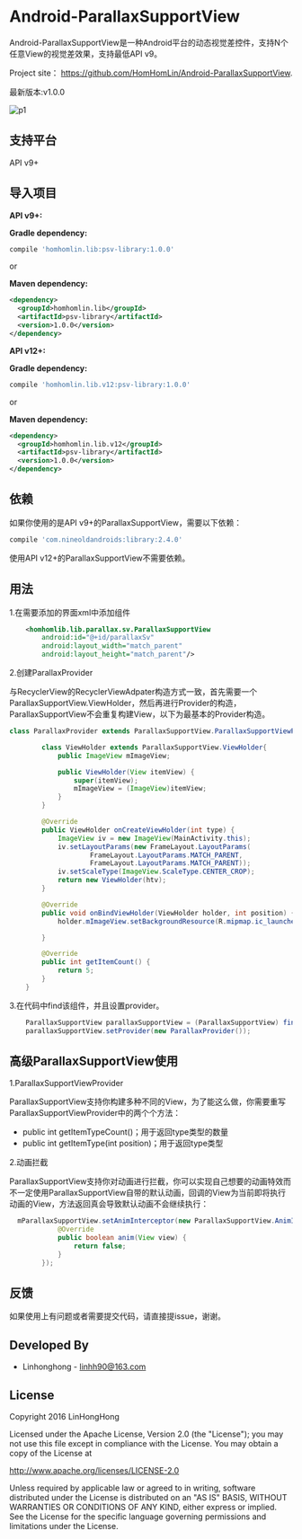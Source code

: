 # Android-ParallaxSupportView

Android-ParallaxSupportView是一种Android平台的动态视觉差控件，支持N个任意View的视觉差效果，支持最低API v9。

Project site： <https://github.com/HomHomLin/Android-ParallaxSupportView>.

最新版本:v1.0.0


![p1](https://raw.githubusercontent.com/HomHomLin/Android-ParallaxSupportView/master/TestPic/demo.gif)

## 支持平台

API v9+

## 导入项目

**API v9+:**

**Gradle dependency:**
``` groovy
compile 'homhomlin.lib:psv-library:1.0.0'
```

or

**Maven dependency:**
``` xml
<dependency>
  <groupId>homhomlin.lib</groupId>
  <artifactId>psv-library</artifactId>
  <version>1.0.0</version>
</dependency>
```

**API v12+:**

**Gradle dependency:**
``` groovy
compile 'homhomlin.lib.v12:psv-library:1.0.0'
```

or

**Maven dependency:**
``` xml
<dependency>
  <groupId>homhomlin.lib.v12</groupId>
  <artifactId>psv-library</artifactId>
  <version>1.0.0</version>
</dependency>
```

## 依赖

如果你使用的是API v9+的ParallaxSupportView，需要以下依赖：

``` groovy
compile 'com.nineoldandroids:library:2.4.0'
```

使用API v12+的ParallaxSupportView不需要依赖。

## 用法

1.在需要添加的界面xml中添加组件

``` xml
    <homhomlib.lib.parallax.sv.ParallaxSupportView
        android:id="@+id/parallaxSv"
        android:layout_width="match_parent"
        android:layout_height="match_parent"/>
```

2.创建ParallaxProvider

与RecyclerView的RecyclerViewAdpater构造方式一致，首先需要一个ParallaxSupportView.ViewHolder，然后再进行Provider的构造，ParallaxSupportView不会重复构建View，以下为最基本的Provider构造。

``` java
class ParallaxProvider extends ParallaxSupportView.ParallaxSupportViewProvider<ParallaxProvider.ViewHolder>{

        class ViewHolder extends ParallaxSupportView.ViewHolder{
            public ImageView mImageView;

            public ViewHolder(View itemView) {
                super(itemView);
                mImageView = (ImageView)itemView;
            }
        }

        @Override
        public ViewHolder onCreateViewHolder(int type) {
            ImageView iv = new ImageView(MainActivity.this);
            iv.setLayoutParams(new FrameLayout.LayoutParams(
                    FrameLayout.LayoutParams.MATCH_PARENT,
                    FrameLayout.LayoutParams.MATCH_PARENT));
            iv.setScaleType(ImageView.ScaleType.CENTER_CROP);
            return new ViewHolder(htv);
        }

        @Override
        public void onBindViewHolder(ViewHolder holder, int position) {
            holder.mImageView.setBackgroundResource(R.mipmap.ic_launcher);

        }

        @Override
        public int getItemCount() {
            return 5;
        }
    }
```

3.在代码中find该组件，并且设置provider。

``` java
    ParallaxSupportView parallaxSupportView = (ParallaxSupportView) findViewById(R.id.parallaxSv);
    parallaxSupportView.setProvider(new ParallaxProvider());
```

## 高级ParallaxSupportView使用

1.ParallaxSupportViewProvider

ParallaxSupportView支持你构建多种不同的View，为了能这么做，你需要重写ParallaxSupportViewProvider中的两个个方法：

* public int getItemTypeCount()；用于返回type类型的数量
* public int getItemType(int position)；用于返回type类型

2.动画拦截

ParallaxSupportView支持你对动画进行拦截，你可以实现自己想要的动画特效而不一定使用ParallaxSupportView自带的默认动画，回调的View为当前即将执行动画的View，方法返回真会导致默认动画不会继续执行：

``` java
  mParallaxSupportView.setAnimInterceptor(new ParallaxSupportView.AnimInterceptor() {
            @Override
            public boolean anim(View view) {
                return false;
            }
        });
```

## 反馈

如果使用上有问题或者需要提交代码，请直接提issue，谢谢。

## Developed By

 * Linhonghong - <linhh90@163.com>

## License
Copyright 2016 LinHongHong

Licensed under the Apache License, Version 2.0 (the "License");
you may not use this file except in compliance with the License.
You may obtain a copy of the License at

   http://www.apache.org/licenses/LICENSE-2.0

Unless required by applicable law or agreed to in writing, software
distributed under the License is distributed on an "AS IS" BASIS,
WITHOUT WARRANTIES OR CONDITIONS OF ANY KIND, either express or implied.
See the License for the specific language governing permissions and
limitations under the License.
